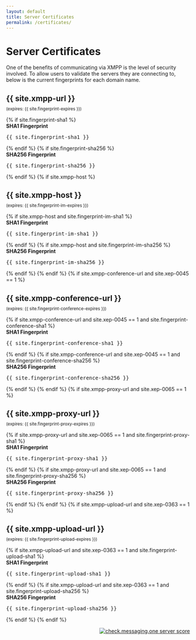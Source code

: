 ```yaml
---
layout: default
title: Server Certificates
permalink: /certificates/
---
```


# Server Certificates
One of the benefits of communicating via XMPP is the level of security involved.  To allow users to validate the servers they are connecting to, below is the current fingerprints for each domain name.

<div id="cert-table">
<h2>{{ site.xmpp-url }}</h2>
<p style="margin-top:-0.6em;"><small>(expires: {{ site.fingerprint-expires }})</small></p>
{% if site.fingerprint-sha1 %}
  <div class="cert-title">
    <b>SHA1 Fingerprint</b>
  </div>
  <div class="cert-content">
    <pre>{{ site.fingerprint-sha1 }}</pre>
  </div>
{% endif %}
{% if site.fingerprint-sha256 %}
  <div class="cert-title">
    <b>SHA256 Fingerprint</b>
  </div>
  <div class="cert-content">
    <pre>{{ site.fingerprint-sha256 }}</pre>
  </div>
{% endif %}
{% if site.xmpp-host %}
<h2>{{ site.xmpp-host }}</h2>
<p style="margin-top:-0.6em;"><small>(expires: {{ site.fingerprint-im-expires }})</small></p>
{% if site.xmpp-host and site.fingerprint-im-sha1 %}
  <div class="cert-title">
    <b>SHA1 Fingerprint</b>
  </div>
  <div class="cert-content">
    <pre>{{ site.fingerprint-im-sha1 }}</pre>
  </div>
{% endif %}
{% if site.xmpp-host and site.fingerprint-im-sha256 %}
  <div class="cert-title">
    <b>SHA256 Fingerprint</b>
  </div>
  <div class="cert-content">
    <pre>{{ site.fingerprint-im-sha256 }}</pre>
  </div>
{% endif %}
{% endif %}
{% if site.xmpp-conference-url and site.xep-0045 == 1 %}
<h2>{{ site.xmpp-conference-url }}</h2>
<p style="margin-top:-0.6em;"><small>(expires: {{ site.fingerprint-conference-expires }})</small></p>
{% if site.xmpp-conference-url and site.xep-0045 == 1 and site.fingerprint-conference-sha1 %}
  <div class="cert-title">
    <b>SHA1 Fingerprint</b>
  </div>
  <div class="cert-content">
    <pre>{{ site.fingerprint-conference-sha1 }}</pre>
  </div>
{% endif %}
{% if site.xmpp-conference-url and site.xep-0045 == 1 and site.fingerprint-conference-sha256 %}
  <div class="cert-title">
    <b>SHA256 Fingerprint</b>
  </div>
  <div class="cert-content">
    <pre>{{ site.fingerprint-conference-sha256 }}</pre>
  </div>
{% endif %}
{% endif %}
{% if site.xmpp-proxy-url and site.xep-0065 == 1 %}
<h2>{{ site.xmpp-proxy-url }}</h2>
<p style="margin-top:-0.6em;"><small>(expires: {{ site.fingerprint-proxy-expires }})</small></p>
{% if site.xmpp-proxy-url and site.xep-0065 == 1 and site.fingerprint-proxy-sha1 %}
  <div class="cert-title">
    <b>SHA1 Fingerprint</b>
  </div>
  <div class="cert-content">
    <pre>{{ site.fingerprint-proxy-sha1 }}</pre>
  </div>
{% endif %}
{% if site.xmpp-proxy-url and site.xep-0065 == 1 and site.fingerprint-proxy-sha256 %}
  <div class="cert-title">
    <b>SHA256 Fingerprint</b>
  </div>
  <div class="cert-content">
    <pre>{{ site.fingerprint-proxy-sha256 }}</pre>
  </div>
{% endif %}
{% endif %}
{% if site.xmpp-upload-url and site.xep-0363 == 1 %}
<h2>{{ site.xmpp-upload-url }}</h2>
<p style="margin-top:-0.6em;"><small>(expires: {{ site.fingerprint-upload-expires }})</small></p>
{% if site.xmpp-upload-url and site.xep-0363 == 1 and site.fingerprint-upload-sha1 %}
  <div class="cert-title">
    <b>SHA1 Fingerprint</b>
  </div>
  <div class="cert-content">
    <pre>{{ site.fingerprint-upload-sha1 }}</pre>
  </div>
{% endif %}
{% if site.xmpp-upload-url and site.xep-0363 == 1 and site.fingerprint-upload-sha256 %}
  <div class="cert-title">
    <b>SHA256 Fingerprint</b>
  </div>
  <div class="cert-content">
    <pre>{{ site.fingerprint-upload-sha256 }}</pre>
  </div>
{% endif %}
{% endif %}
</div> <!-- Closing cert-table id div -->

<p style='text-align:right;'><a href="https://check.messaging.one/result.php?domain={{ site.xmpp-url }}&amp;type=server"><img src="https://check.messaging.one/badge.php?domain={{ site.xmpp-url }}" alt="check.messaging.one server score" /></a></p>

